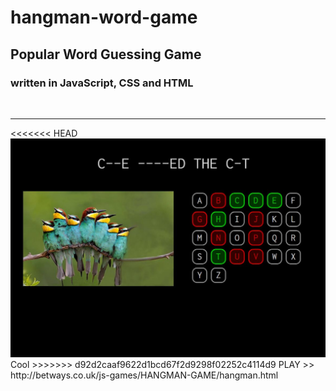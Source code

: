 # hangman-word-game

<h2>Popular Word Guessing Game</h2>
<h3>written in <strong>JavaScript, CSS and HTML</strong> <br/>
</h3>
<br>
<hr>
<<<<<<< HEAD

<img src="img/screen1.png">
Cool
>>>>>>> d92d2caaf9622d1bcd67f2d9298f02252c4114d9
PLAY >> http://betways.co.uk/js-games/HANGMAN-GAME/hangman.html
